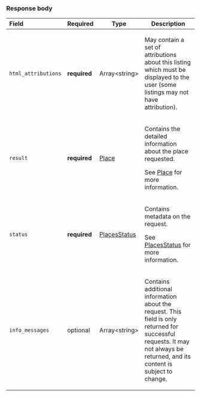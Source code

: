 <!--- This is a generated file, do not edit! -->
<!--- [START maps_http_schema_placesdetailsresponse] -->
<h3 class="schema-object" id="PlacesDetailsResponse">Response body</h3>

| Field               | Required     | Type                                         | Description                                                                                                                                                                                                                        |
| :------------------ | ------------ | -------------------------------------------- | ---------------------------------------------------------------------------------------------------------------------------------------------------------------------------------------------------------------------------------- |
| `html_attributions` | **required** | Array&lt;string&gt;                          | <div class="nonref-property-description"><p>May contain a set of attributions about this listing which must be displayed to the user (some listings may not have attribution).</p></div>                                           |
| `result`            | **required** | [Place](#Place "Place")                      | <div class="ref-property-description"><p>Contains the detailed information about the place requested.</p><p>See <a href="#Place">Place</a> for more information.</div>                                                             |
| `status`            | **required** | [PlacesStatus](#PlacesStatus "PlacesStatus") | <div class="ref-property-description"><p>Contains metadata on the request.</p><p>See <a href="#PlacesStatus">PlacesStatus</a> for more information.</div>                                                                          |
| `info_messages`     | optional     | Array&lt;string&gt;                          | <div class="nonref-property-description"><p>Contains additional information about the request. This field is only returned for successful requests. It may not always be returned, and its content is subject to change.</p></div> |

<!--- [END maps_http_schema_placesdetailsresponse] -->
